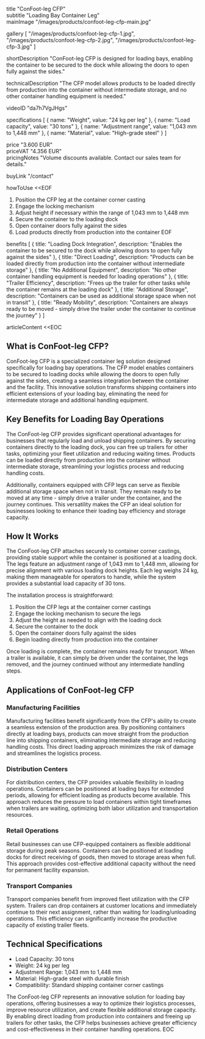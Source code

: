 title "ConFoot-leg CFP"  
subtitle "Loading Bay Container Leg"  
mainImage "/images/products/confoot-leg-cfp-main.jpg"  

gallery [
  "/images/products/confoot-leg-cfp-1.jpg",
  "/images/products/confoot-leg-cfp-2.jpg",
  "/images/products/confoot-leg-cfp-3.jpg"
]  

shortDescription "ConFoot-leg CFP is designed for loading bays, enabling the container to be secured to the dock while allowing the doors to open fully against the sides."  

technicalDescription "The CFP model allows products to be loaded directly from production into the container without intermediate storage, and no other container handling equipment is needed."  

videoID "da7h7VgJHgs"  

specifications [
  { name: "Weight", value: "24 kg per leg" },
  { name: "Load capacity", value: "30 tons" },
  { name: "Adjustment range", value: "1,043 mm to 1,448 mm" },
  { name: "Material", value: "High-grade steel" }
]  

price "3.600 EUR"  
priceVAT "4.356 EUR"  
pricingNotes "Volume discounts available. Contact our sales team for details."  

buyLink "/contact"  

howToUse <<EOF
1. Position the CFP leg at the container corner casting
2. Engage the locking mechanism
3. Adjust height if necessary within the range of 1,043 mm to 1,448 mm
4. Secure the container to the loading dock
5. Open container doors fully against the sides
6. Load products directly from production into the container
EOF  

benefits [
  { title: "Loading Dock Integration", description: "Enables the container to be secured to the dock while allowing doors to open fully against the sides" },
  { title: "Direct Loading", description: "Products can be loaded directly from production into the container without intermediate storage" },
  { title: "No Additional Equipment", description: "No other container handling equipment is needed for loading operations" },
  { title: "Trailer Efficiency", description: "Frees up the trailer for other tasks while the container remains at the loading dock" },
  { title: "Additional Storage", description: "Containers can be used as additional storage space when not in transit" },
  { title: "Ready Mobility", description: "Containers are always ready to be moved - simply drive the trailer under the container to continue the journey" }
]  

articleContent <<EOC
## What is ConFoot-leg CFP?

ConFoot-leg CFP is a specialized container leg solution designed specifically for loading bay operations. The CFP model enables containers to be secured to loading docks while allowing the doors to open fully against the sides, creating a seamless integration between the container and the facility. This innovative solution transforms shipping containers into efficient extensions of your loading bay, eliminating the need for intermediate storage and additional handling equipment.

## Key Benefits for Loading Bay Operations

The ConFoot-leg CFP provides significant operational advantages for businesses that regularly load and unload shipping containers. By securing containers directly to the loading dock, you can free up trailers for other tasks, optimizing your fleet utilization and reducing waiting times. Products can be loaded directly from production into the container without intermediate storage, streamlining your logistics process and reducing handling costs.

Additionally, containers equipped with CFP legs can serve as flexible additional storage space when not in transit. They remain ready to be moved at any time - simply drive a trailer under the container, and the journey continues. This versatility makes the CFP an ideal solution for businesses looking to enhance their loading bay efficiency and storage capacity.

## How It Works

The ConFoot-leg CFP attaches securely to container corner castings, providing stable support while the container is positioned at a loading dock. The legs feature an adjustment range of 1,043 mm to 1,448 mm, allowing for precise alignment with various loading dock heights. Each leg weighs 24 kg, making them manageable for operators to handle, while the system provides a substantial load capacity of 30 tons.

The installation process is straightforward:
1. Position the CFP legs at the container corner castings
2. Engage the locking mechanism to secure the legs
3. Adjust the height as needed to align with the loading dock
4. Secure the container to the dock
5. Open the container doors fully against the sides
6. Begin loading directly from production into the container

Once loading is complete, the container remains ready for transport. When a trailer is available, it can simply be driven under the container, the legs removed, and the journey continued without any intermediate handling steps.

## Applications of ConFoot-leg CFP

### Manufacturing Facilities
Manufacturing facilities benefit significantly from the CFP's ability to create a seamless extension of the production area. By positioning containers directly at loading bays, products can move straight from the production line into shipping containers, eliminating intermediate storage and reducing handling costs. This direct loading approach minimizes the risk of damage and streamlines the logistics process.

### Distribution Centers
For distribution centers, the CFP provides valuable flexibility in loading operations. Containers can be positioned at loading bays for extended periods, allowing for efficient loading as products become available. This approach reduces the pressure to load containers within tight timeframes when trailers are waiting, optimizing both labor utilization and transportation resources.

### Retail Operations
Retail businesses can use CFP-equipped containers as flexible additional storage during peak seasons. Containers can be positioned at loading docks for direct receiving of goods, then moved to storage areas when full. This approach provides cost-effective additional capacity without the need for permanent facility expansion.

### Transport Companies
Transport companies benefit from improved fleet utilization with the CFP system. Trailers can drop containers at customer locations and immediately continue to their next assignment, rather than waiting for loading/unloading operations. This efficiency can significantly increase the productive capacity of existing trailer fleets.

## Technical Specifications

- Load Capacity: 30 tons
- Weight: 24 kg per leg
- Adjustment Range: 1,043 mm to 1,448 mm
- Material: High-grade steel with durable finish
- Compatibility: Standard shipping container corner castings

The ConFoot-leg CFP represents an innovative solution for loading bay operations, offering businesses a way to optimize their logistics processes, improve resource utilization, and create flexible additional storage capacity. By enabling direct loading from production into containers and freeing up trailers for other tasks, the CFP helps businesses achieve greater efficiency and cost-effectiveness in their container handling operations.
EOC